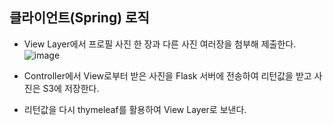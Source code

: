 ## 클라이언트(Spring) 로직
- View Layer에서 프로필 사진 한 장과 다른 사진 여러장을 첨부해 제출한다.
![image](https://github.com/FaceRecognition0/Spring-client/assets/95980876/9b2f41f0-f65c-45cb-ad33-63bd558e0db0)
 
- Controller에서 View로부터 받은 사진을 Flask 서버에 전송하여 리턴값을 받고 사진은 S3에 저장한다.
 
- 리턴값을 다시 thymeleaf를 활용하여 View Layer로 보낸다.
